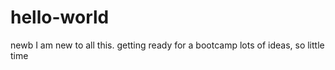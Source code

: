 # hello-world
newb
I am new to all this.
getting ready for a bootcamp
lots of ideas, so little time

